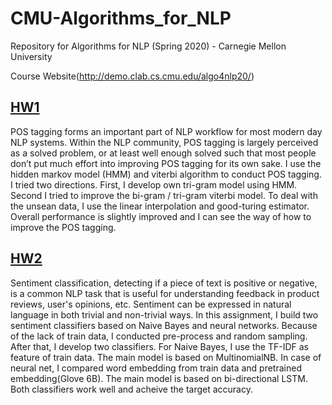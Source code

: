 # CMU-Algorithms_for_NLP
Repository for Algorithms for NLP (Spring 2020) - Carnegie Mellon University

Course Website(http://demo.clab.cs.cmu.edu/algo4nlp20/)

## [HW1](https://github.com/yongkyung-oh/CMU-Algorithms_for_NLP/tree/master/hw1_handout)
POS tagging forms an important part of NLP workflow for most modern day NLP systems. Within the NLP
community, POS tagging is largely perceived as a solved problem, or at least well enough solved such that most people don’t put much effort into improving POS tagging for its own sake.
I use the hidden markov model (HMM) and viterbi algorithm to conduct POS tagging. I tried two directions. First, I develop own tri-gram model using HMM. Second I tried to improve the bi-gram / tri-gram viterbi model. To deal with the unsean data, I use the linear interpolation and good-turing estimator. Overall performance is slightly improved and I can see the way of how to improve the POS tagging.

## [HW2](https://github.com/yongkyung-oh/CMU-Algorithms_for_NLP/tree/master/hw2_handout)
Sentiment classification, detecting if a piece of text is positive or negative, is a common NLP task that is useful for understanding feedback in product reviews, user's opinions, etc. Sentiment can be expressed in natural language in both trivial and non-trivial ways.
In this assignment, I build two sentiment classifiers based on Naive Bayes and neural networks. Because of the lack of train data, I conducted pre-process and random sampling. After that, I develop two classifiers. For Naive Bayes, I use the TF-IDF as feature of train data. The main model is based on MultinomialNB. In case of neural net, I compared word embedding from train data and pretrained embedding(Glove 6B). The main model is based on bi-directional LSTM. Both classifiers work well and acheive the target accuracy. 
